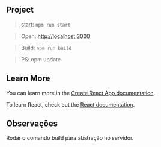 

## Project 

> start: `npm run start`

> Open: [http://localhost:3000](http://localhost:3000) 

> Build: `npm run build`

> PS: npm update

## Learn More

You can learn more in the [Create React App documentation](https://facebook.github.io/create-react-app/docs/getting-started).

To learn React, check out the [React documentation](https://reactjs.org/).


## Observações

Rodar o comando build para abstração no servidor.
